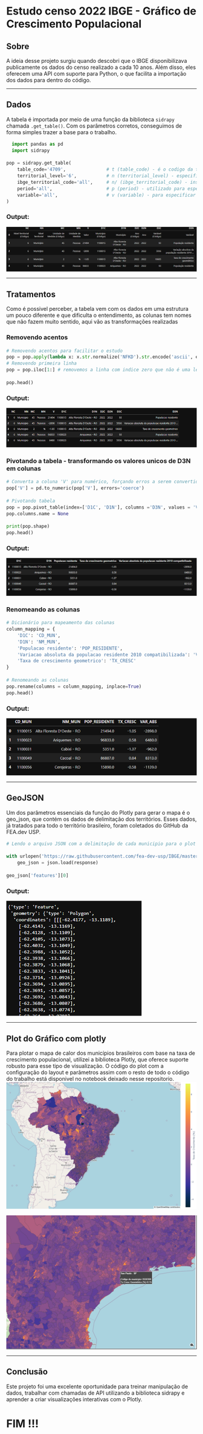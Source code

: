 # Estudo censo 2022 IBGE - Gráfico de Crescimento Populacional

## Sobre
A ideia desse projeto surgiu quando descobri que o IBGE disponibilizava publicamente os dados do censo realizado a cada 10 anos. Além disso, eles oferecem uma API com suporte para Python, o que facilita a importação dos dados para dentro do código.

---

## Dados
A tabela é importada por meio de uma função da biblioteca `sidrapy` chamada `.get_table()`. Com os parâmetros corretos, conseguimos de forma simples trazer a base para o trabalho.

```python
  import pandas as pd
  import sidrapy

pop = sidrapy.get_table(
    table_code='4709',               # t (table_code) - é o codigo da tabela no site da sidra IBGE;
    territorial_level='6',           # n (territorial_level) - especifica os niveis territoriais;
    ibge_territorial_code='all',     # n/ (ibge_territorial_code) - inserido dentro do nivel territorial, especificar o codigo territorial do IBGE;
    period='all',                    # p (period) - utilizado para especificar o periodo;
    variable='all',                  # v (variable) - para especificar as variaveis desejadas;
)
```
### Output:
![Tabela importada para o sydra](Imagem/Tabela.PNG)

---

## Tratamentos
Como é possivel perceber, a tabela vem com os dados em uma estrutura um pouco diferente e que dificulta o entendimento, as colunas tem nomes que não fazem muito sentido, aqui vão as transformações realizadas
### Removendo acentos
```python
# Removendo acentos para facilitar o estudo
pop = pop.apply(lambda x: x.str.normalize('NFKD').str.encode('ascii', errors='ignore').str.decode('utf-8') if x.dtype == 'object' else x) # EsSa função é aplicada em todas as linhas do tipo object do data frame
# Removendo primeira linha
pop = pop.iloc[1:] # removemos a linha com indice zero que não é uma legenda dos dados

pop.head()
```
### Output:
![Tabela importada para o sydra](Imagem/Acentos.PNG)

### Pivotando a tabela - transformando os valores unicos de D3N em colunas 
```python
# Converta a coluna 'V' para numérico, forçando erros a serem convertidos para NaN
pop['V'] = pd.to_numeric(pop['V'], errors='coerce')

# Pivotando tabela
pop = pop.pivot_table(index=['D1C', 'D1N'], columns ='D3N', values = 'V').reset_index()
pop.columns.name = None

print(pop.shape)
pop.head()
```
### Output:
![Tabela importada para o sydra](Imagem/Pivot.PNG)

### Renomeando as colunas
```python
# Dicionário para mapeamento das colunas
column_mapping = {
    'D1C': 'CD_MUN',
    'D1N': 'NM_MUN',
    'Populacao residente': 'POP_RESIDENTE',
    'Variacao absoluta da populacao residente 2010 compatibilizada': 'VAR_ABS',
    'Taxa de crescimento geometrico': 'TX_CRESC'
}

# Renomeando as colunas
pop.rename(columns = column_mapping, inplace=True)
pop.head()
```
### Output:
![Tabela importada para o sydra](Imagem/Rename.PNG)

---

## GeoJSON
Um dos parâmetros essenciais da função do Plotly para gerar o mapa é o geo_json, que contém os dados de delimitação dos territórios. Esses dados, já tratados para todo o território brasileiro, foram coletados do GitHub da FEA.dev USP.
```python
# Lendo o arquivo JSON com a delimitação de cada municipio para o plot do gráfico

with urlopen('https://raw.githubusercontent.com/fea-dev-usp/IBGE/master/geojson_2022.json') as response:
    geo_json = json.load(response)

geo_json['features'][0]
```
### Output:
![Tabela importada para o sydra](Imagem/geojson.PNG)

---

## Plot do Gráfico com plotly
Para plotar o mapa de calor dos municípios brasileiros com base na taxa de crescimento populacional, utilizei a biblioteca Plotly, que oferece suporte robusto para esse tipo de visualização. O código do plot com a configuração do layout e parâmetros assim com o resto de todo o código do trabalho está disponivel no notebook deixado nesse repositorio.
![Tabela importada para o sydra](Imagem/Mapa.png)

![Tabela importada para o sydra](Imagem/Mapa2.PNG)

---
## Conclusão
Este projeto foi uma excelente oportunidade para treinar manipulação de dados, trabalhar com chamadas de API utilizando a biblioteca sidrapy e aprender a criar visualizações interativas com o Plotly.

# FIM !!!

